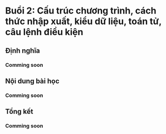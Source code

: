 # Buổi 2: Cấu trúc chương trình, cách thức nhập xuất, kiểu dữ liệu, toán tử, câu lệnh điều kiện
## Định nghĩa
### Comming soon
## Nội dung bài học
### Comming soon
## Tổng kết
### Comming soon
